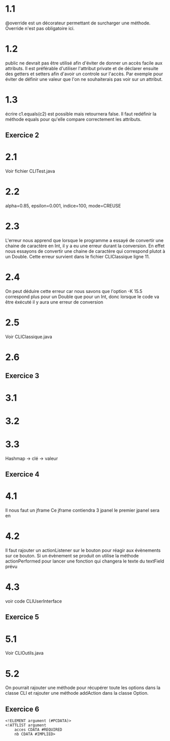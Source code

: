 # 1.1
@override est un décorateur permettant de surcharger une méthode.
Override n'est pas obligatoire ici.

# 1.2
public ne devrait pas être utilisé afin d'éviter de donner un accès facile aux attributs.
Il est préférable d'utiliser l'attribut private et de déclarer ensuite des getters et setters afin d'avoir un controle sur l'accès.
Par exemple pour éviter de définir une valeur que l'on ne souhaiterais pas voir sur un attribut.

# 1.3

écrire c1.equals(c2) est possible mais retournera false.
Il faut redéfinir la méthode equals pour qu'elle compare correctement les attributs.

## Exercice 2

# 2.1
Voir fichier CLITest.java


# 2.2
alpha=0.85, epsilon=0.001, indice=100, mode=CREUSE

# 2.3
L'erreur nous apprend que lorsque le programme a essayé de convertir une chaine de caractère en Int, il y a eu une erreur durant la conversion.
En effet nous essayons de convertir une chaine de caractère qui correspond plutot à un Double.
Cette erreur survient dans le fichier CLIClassique ligne 11.

# 2.4
On peut déduire cette erreur car nous savons que l'option -K 15.5 correspond plus pour un Double que pour un Int, donc lorsque le code va être éxécuté il y aura une erreur de conversion

# 2.5
Voir CLIClassique.java

# 2.6

## Exercice 3

# 3.1
# 3.2
# 3.3
Hashmap -> clé -> valeur

## Exercice 4

# 4.1
Il nous faut un jframe
Ce jframe contiendra 3 jpanel
le premier jpanel sera en 

# 4.2
Il faut rajouter un actionListener sur le bouton pour réagir aux évènements sur ce bouton.
Si un évènement se produit on utilise la méthode actionPerformed pour lancer une fonction qui changera le texte du textField prévu


# 4.3
voir code CLIUserInterface

## Exercice 5

# 5.1
Voir CLIOutils.java

#  5.2
On pourrait rajouter une méthode pour récupérer toute les options dans la classe CLI et rajouter une méthode addAction dans la classe Option.

## Exercice 6
<!ELEMENT cli (argument+)>
    <!ELEMENT argument (#PCDATA)>
    <!ATTLIST argument
        acces CDATA #REQUIRED
        nb CDATA #IMPLIED>